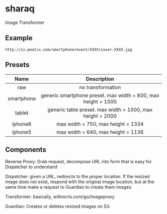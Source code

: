# sharaq

Image Transformer

## Example

`http://ix.peatix.com/smartphone/event/XXXX/cover-XXXX.jpg`

## Presets

|Name        | Description       |
|:----------:|:-----------------:|
| raw        | no transformation |
| smartphone | generic smartphone preset. max width = 600, max height = 1000 |
| tablet     | generic table preset. max width = 1000, max height = 2000 |
| iphone6    | max width = 750, max height = 1334 |
| iphone5    | max width = 640, max height = 1136 |

## Components

Reverse Proxy: Grab request, decompose URL into form that is easy for Dispatcher to understand

Dispatcher: given a URL, redirects to the proper location. If the resized image does not exist, respond with the original image location, but at the same time make a request to Guardian to create them images.

Transformer: basically, willnorris.com/go/imageproxy

Guardian: Creates or deletes resized images on S3.




